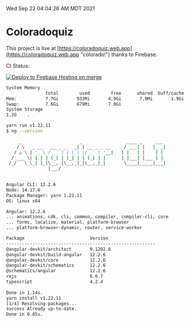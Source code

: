 Wed Sep 22 04:04:26 AM MDT 2021

# Coloradoquiz


This project is live at [https://coloradoquiz.web.app](https://coloradoquiz.web.app "colorado!") thanks to Firebase.

CI Status: 

[![Deploy to Firebase Hosting on merge](https://github.com/teamkushal/coloradoquiz/actions/workflows/firebase-hosting-merge.yml/badge.svg)](https://github.com/teamkushal/coloradoquiz/actions/workflows/firebase-hosting-merge.yml)

```bash
System Memory
               total        used        free      shared  buff/cache   available
Mem:           7.7Gi       933Mi       4.9Gi       7.0Mi       1.9Gi       6.4Gi
Swap:          7.6Gi       679Mi       7.0Gi
System Storage
1.2G	.
```
```bash
yarn run v1.22.11
$ ng --version

     _                      _                 ____ _     ___
    / \   _ __   __ _ _   _| | __ _ _ __     / ___| |   |_ _|
   / △ \ | '_ \ / _` | | | | |/ _` | '__|   | |   | |    | |
  / ___ \| | | | (_| | |_| | | (_| | |      | |___| |___ | |
 /_/   \_\_| |_|\__, |\__,_|_|\__,_|_|       \____|_____|___|
                |___/
    

Angular CLI: 12.2.6
Node: 14.17.6
Package Manager: yarn 1.22.11
OS: linux x64

Angular: 12.2.6
... animations, cdk, cli, common, compiler, compiler-cli, core
... forms, localize, material, platform-browser
... platform-browser-dynamic, router, service-worker

Package                         Version
---------------------------------------------------------
@angular-devkit/architect       0.1202.6
@angular-devkit/build-angular   12.2.6
@angular-devkit/core            12.2.6
@angular-devkit/schematics      12.2.6
@schematics/angular             12.2.6
rxjs                            6.6.7
typescript                      4.2.4
    
Done in 1.14s.
yarn install v1.22.11
[1/4] Resolving packages...
success Already up-to-date.
Done in 0.85s.
```
```bash
